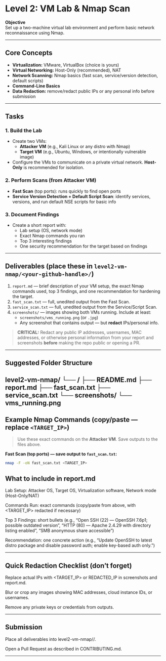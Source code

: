 # Level 2: VM Lab & Nmap Scan

**Objective**  
Set up a two-machine virtual lab environment and perform basic network reconnaissance using Nmap.

---

## Core Concepts
- **Virtualization:** VMware, VirtualBox (choice is yours)  
- **Virtual Networking:** Host-Only (recommended), NAT  
- **Network Scanning:** Nmap basics (fast scan, service/version detection, default scripts)  
- **Command-Line Basics**  
- **Data Redaction:** remove/redact public IPs or any personal info before submission

---

## Tasks
### 1. Build the Lab
- Create two VMs:
  - **Attacker VM** (e.g., Kali Linux or any distro with Nmap)
  - **Target VM** (e.g., Ubuntu, Windows, or intentionally vulnerable image)
- Configure the VMs to communicate on a private virtual network. **Host-Only** is recommended for isolation.

### 2. Perform Scans (from Attacker VM)
- **Fast Scan** (top ports): runs quickly to find open ports
- **Service Version Detection + Default Script Scan**: identify services, versions, and run default NSE scripts for basic info

### 3. Document Findings
- Create a short report with:
  - Lab setup (OS, network mode)
  - Exact Nmap commands you ran
  - Top 3 interesting findings
  - One security recommendation for the target based on findings

---

## Deliverables (place these in `level2-vm-nmap/<your-github-handle>/`)
1. `report.md` — brief description of your VM setup, the exact Nmap commands used, top 3 findings, and one recommendation for hardening the target.  
2. `fast_scan.txt` — full, unedited output from the Fast Scan.  
3. `service_scan.txt` — full, unedited output from the Service/Script Scan.  
4. `screenshots/` — images showing both VMs running. Include at least:
   - `screenshots/vms_running.png` (or `.jpg`)
   - Any screenshot that contains output — but **redact** IPs/personal info.

> **CRITICAL:** Redact any public IP addresses, usernames, MAC addresses, or otherwise personal information from your report and screenshots **before** making the repo public or opening a PR.

---

## Suggested Folder Structure

level2-vm-nmap/
└── <your-github-handle>/
├── README.md
├── report.md
├── fast_scan.txt
├── service_scan.txt
└── screenshots/
└── vms_running.png
---

## Example Nmap Commands (copy/paste — replace `<TARGET_IP>`)
> Use these exact commands on the **Attacker VM**. Save outputs to the files above.

**Fast Scan (top ports) — save output to `fast_scan.txt`:**
```bash
nmap -F -oN fast_scan.txt <TARGET_IP>
```

## What to include in report.md

Lab Setup: Attacker OS, Target OS, Virtualization software, Network mode (Host-Only/NAT)

Commands Run: exact commands (copy/paste from above, with <TARGET_IP> redacted if necessary)

Top 3 Findings: short bullets (e.g., “Open SSH (22) — OpenSSH 7.6p1; possible outdated version”, “HTTP (80) — Apache 2.4.29 with directory listing enabled”, “SMB anonymous share accessible”)

Recommendation: one concrete action (e.g., “Update OpenSSH to latest distro package and disable password auth; enable key-based auth only.”)
____________________

## Quick Redaction Checklist (don’t forget)

Replace actual IPs with <TARGET_IP> or REDACTED_IP in screenshots and report.md.

Blur or crop any images showing MAC addresses, cloud instance IDs, or usernames.

Remove any private keys or credentials from outputs.
____________________

## Submission

Place all deliverables into level2-vm-nmap/<your-github-handle>/.

Open a Pull Request as described in CONTRIBUTING.md.

____________________
